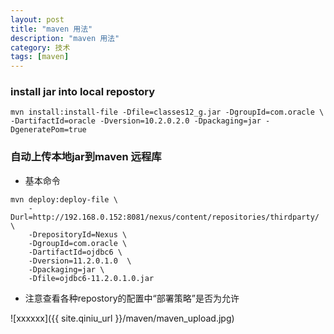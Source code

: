 ```yaml
---
layout: post
title: "maven 用法"
description: "maven 用法"
category: 技术
tags: [maven]
---
```


### install jar into local repostory

```
mvn install:install-file -Dfile=classes12_g.jar -DgroupId=com.oracle \
-DartifactId=oracle -Dversion=10.2.0.2.0 -Dpackaging=jar -DgeneratePom=true
```

### 自动上传本地jar到maven 远程库

* 基本命令

```
mvn deploy:deploy-file \
    -Durl=http://192.168.0.152:8081/nexus/content/repositories/thirdparty/ \
    -DrepositoryId=Nexus \
    -DgroupId=com.oracle \
    -DartifactId=ojdbc6 \
    -Dversion=11.2.0.1.0  \
    -Dpackaging=jar \
    -Dfile=ojdbc6-11.2.0.1.0.jar
```

* 注意查看各种repostory的配置中“部署策略”是否为允许

![xxxxxx]({{ site.qiniu_url }}/maven/maven_upload.jpg)